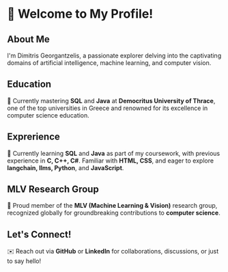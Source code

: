 # 👋 Welcome to My Profile!

## About Me
I'm Dimitris Georgantzelis, a passionate explorer delving into the captivating domains of artificial intelligence, machine learning, and computer vision.

## Education
📘 Currently mastering **SQL** and **Java** at **Democritus University of Thrace**, one of the top universities in Greece and renowned for its excellence in computer science education.

## Exprerience
🌟 Currently learning **SQL** and **Java** as part of my coursework, with previous experience in **C, C++, C#**. Familiar with **HTML, CSS**, and eager to explore **langchain, llms, Python**, and **JavaScript**.

## MLV Research Group
🤖 Proud member of the **MLV (Machine Learning & Vision)** research group, recognized globally for groundbreaking contributions to **computer science**.

## Let's Connect!
✉️ Reach out via **GitHub** or **LinkedIn** for collaborations, discussions, or just to say hello!
